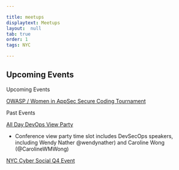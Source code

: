 ```yaml
---

title: meetups
displaytext: Meetups
layout:  null
tab: true
order: 1
tags: NYC

---
```


## Upcoming Events


Upcoming Events

[OWASP / Women in AppSec Secure Coding Tournament](https://www.meetup.com/owaspnyc/events/268287744/)




Past Events

[All Day DevOps View Party](https://www.meetup.com/owaspnyc/events/265080090/)

- Conference view party time slot includes DevSecOps speakers, including Wendy Nather @wendynather) and Caroline Wong (@CarolineWMWong)



[NYC Cyber Social Q4 Event](https://www.meetup.com/owaspnyc/events/265669510/)


